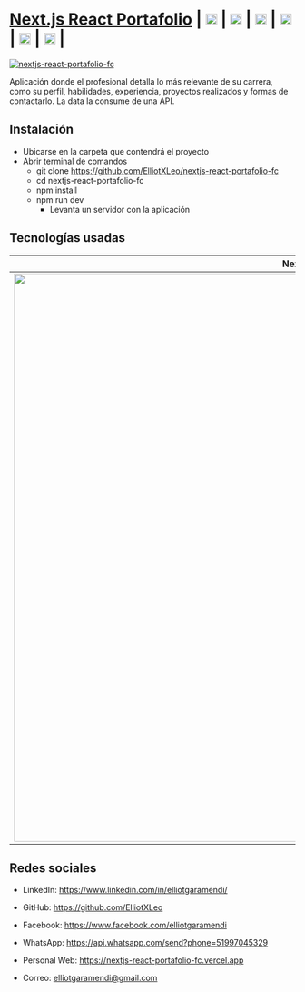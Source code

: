 # [Next.js React Portafolio](https://nextjs-react-portafolio-fc.vercel.app) | [<img src="https://image.flaticon.com/icons/png/512/174/174857.png" height="20"/>](https://www.linkedin.com/in/elliotgaramendi/) | [<img src="https://image.flaticon.com/icons/png/512/733/733553.png" height="20"/>](https://github.com/ElliotXLeo) | [<img src="https://image.flaticon.com/icons/png/512/145/145802.png" height="20"/>](https://www.facebook.com/elliotgaramendi) | [<img src="https://image.flaticon.com/icons/png/512/1384/1384055.png" height="20"/>](https://api.whatsapp.com/send?phone=51997045329) | [<img src="https://image.flaticon.com/icons/png/512/975/975645.png" height="20"/>](https://nextjs-react-portafolio-fc.vercel.app) | [<img src="https://image.flaticon.com/icons/png/512/5439/5439199.png" height="20"/>](mailto:elliotgaramendi@gmail.com) | 

[![nextjs-react-portafolio-fc](https://i.postimg.cc/dV2T2PJ7/nextjs-react-portafolio-fc.png)](https://nextjs-react-portafolio-fc.vercel.app)

Aplicación donde el profesional detalla lo más relevante de su carrera, como su perfil, habilidades, experiencia, proyectos realizados y formas de contactarlo. La data la consume de una API.

## Instalación
- Ubicarse en la carpeta que contendrá el proyecto
- Abrir terminal de comandos
  - git clone https://github.com/ElliotXLeo/nextjs-react-portafolio-fc
  - cd nextjs-react-portafolio-fc
  - npm install
  - npm run dev
    - Levanta un servidor con la aplicación

## Tecnologías usadas
| Next.js | React | HTML | CSS | JavaScript | Bootstrap | Axios | Animate.css |
| --- | --- | --- | --- | --- | --- | --- | --- |
| <img src="https://res.cloudinary.com/practicaldev/image/fetch/s--vgehGKNF--/c_imagga_scale,f_auto,fl_progressive,h_900,q_auto,w_1600/https://dev-to-uploads.s3.amazonaws.com/uploads/articles/r7kj8y4dfyd1aw989edi.png" width="1000px"/> | <img src="https://upload.wikimedia.org/wikipedia/commons/thumb/a/a7/React-icon.svg/1280px-React-icon.svg.png" width="1000px"/> | <img src="https://javier-rodriguez.vercel.app/img/logos/html-5.svg" width="1000"/> | <img src="https://upload.wikimedia.org/wikipedia/commons/thumb/3/3d/CSS.3.svg/1200px-CSS.3.svg.png" width="1000"/> | <img src="https://upload.wikimedia.org/wikipedia/commons/thumb/9/99/Unofficial_JavaScript_logo_2.svg/1200px-Unofficial_JavaScript_logo_2.svg.png" width="1000"/> | <img src="https://upload.wikimedia.org/wikipedia/commons/thumb/b/b2/Bootstrap_logo.svg/1200px-Bootstrap_logo.svg.png" width="1000px"/> | <img src="https://mma.prnewswire.com/media/1517110/Axios_logo___RGB_Logo.jpg?p=twitter" width="1000px"/> | <img src="https://animate.style/img/animatecss-opengraph.jpg" width="1000px"/> |

## Redes sociales
- LinkedIn: https://www.linkedin.com/in/elliotgaramendi/

- GitHub: https://github.com/ElliotXLeo

- Facebook: https://www.facebook.com/elliotgaramendi

- WhatsApp: https://api.whatsapp.com/send?phone=51997045329

- Personal Web: https://nextjs-react-portafolio-fc.vercel.app

- Correo: elliotgaramendi@gmail.com